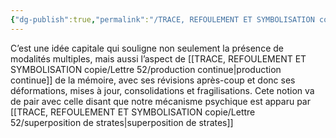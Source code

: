 ```yaml
---
{"dg-publish":true,"permalink":"/TRACE, REFOULEMENT ET SYMBOLISATION copie/Lettre 52/la mémoire  présente plusieurs fois/","created":"2024-07-20T09:20:46.156-04:00","updated":"2025-08-21T15:26:58.038-04:00"}
---
```



C’est une idée capitale qui souligne non seulement la présence de modalités multiples, mais aussi l’aspect de [[TRACE, REFOULEMENT ET SYMBOLISATION copie/Lettre 52/production continue\|production continue]] de la mémoire, avec ses révisions après-coup et donc ses déformations, mises à jour, consolidations et fragilisations. Cete notion va de pair avec celle disant que notre mécanisme psychique est apparu par [[TRACE, REFOULEMENT ET SYMBOLISATION copie/Lettre 52/superposition de strates\|superposition de strates]]